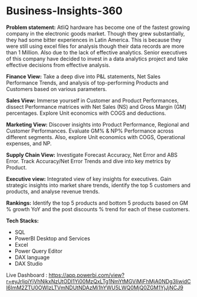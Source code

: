 # Business-Insights-360
 
**Problem statement:** AtliQ hardware has become one of the fastest growing company in the electronic goods market. Though they grew substantially, they had some bitter experiences in Latin America. This is because they were still using excel files for analysis though their data records are more than 1 Million. Also due to the lack of effective analytics. Senior executives of this company have decided to invest in a data analytics project and take effective decisions from effective analysis.

**Finance View:** Take a deep dive into P&L statements, Net Sales Performance Trends, and analysis of top-performing Products and Customers based on various parameters.

**Sales View:** Immerse yourself in Customer and Product Performances, dissect Performance matrices with Net Sales (NS) and Gross Margin (GM) percentages. Explore Unit economics with COGS and deductions.

**Marketing View:** Discover insights into Product Performance, Regional and Customer Performances. Evaluate GM% & NP% Performance across different segments. Also, explore Unit economics with COGS, Operational expenses, and NP.

**Supply Chain View:** Investigate Forecast Accuracy, Net Error and ABS Error. Track Accuracy/Net Error Trends and dive into key metrics by Product.

**Executive view:** Integrated view of key insights for executives. Gain strategic insights into market share trends, identify the top 5 customers and products, and analyse revenue trends.

**Rankings:** Identify the top 5 products and bottom 5 products based on GM % growth YoY and the post discounts % trend for each of these customers. 

**Tech Stacks:**
* SQL
* PowerBI Desktop and Services
* Excel
* Power Query Editor
* DAX language
* DAX Studio

Live Dashboard : https://app.powerbi.com/view?r=eyJrIjoiYjVhNjkxNzUtODI1Yi00MzQxLTg1NmYtMGViMjFhMjA0NDg3IiwidCI6ImM2ZTU0OWIzLTVmNDUtNDAzMi1hYWU5LWQ0MjQ0ZGM1YjJjNCJ9
